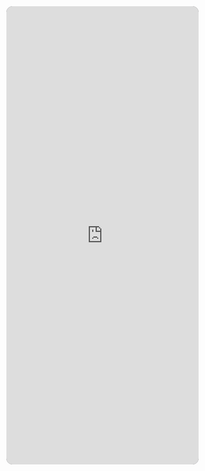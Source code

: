 <iframe class="airtable-embed" src="https://airtable.com/embed/shr4FpKDJ0bnTJQBx?backgroundColor=green&layout=card&viewControls=on" frameborder="0" onmousewheel="" width="100%" height="1200" style="background: #202125; border: 0px solid #ccc; border-radius: 16px"></iframe>

